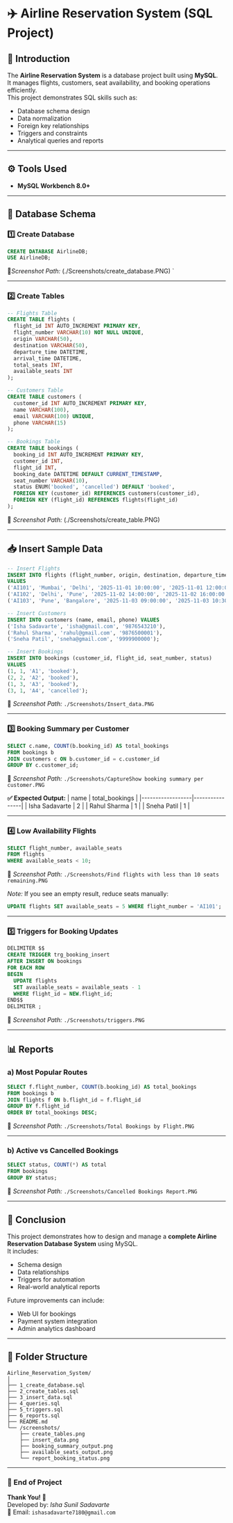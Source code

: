 # ✈️ Airline Reservation System (SQL Project)



## 📖 Introduction
The **Airline Reservation System** is a database project built using **MySQL**.  
It manages flights, customers, seat availability, and booking operations efficiently.  
This project demonstrates SQL skills such as:
- Database schema design  
- Data normalization  
- Foreign key relationships  
- Triggers and constraints  
- Analytical queries and reports  

---

## ⚙️ Tools Used
- **MySQL Workbench 8.0+**

---

## 🧩 Database Schema

### 1️⃣ Create Database
```sql
CREATE DATABASE AirlineDB;
USE AirlineDB;
```
📸*Screenshot Path:* (./Screenshots/create_database.PNG)
`

---

### 2️⃣ Create Tables
```sql
-- Flights Table
CREATE TABLE flights (
  flight_id INT AUTO_INCREMENT PRIMARY KEY,
  flight_number VARCHAR(10) NOT NULL UNIQUE,
  origin VARCHAR(50),
  destination VARCHAR(50),
  departure_time DATETIME,
  arrival_time DATETIME,
  total_seats INT,
  available_seats INT
);

-- Customers Table
CREATE TABLE customers (
  customer_id INT AUTO_INCREMENT PRIMARY KEY,
  name VARCHAR(100),
  email VARCHAR(100) UNIQUE,
  phone VARCHAR(15)
);

-- Bookings Table
CREATE TABLE bookings (
  booking_id INT AUTO_INCREMENT PRIMARY KEY,
  customer_id INT,
  flight_id INT,
  booking_date DATETIME DEFAULT CURRENT_TIMESTAMP,
  seat_number VARCHAR(10),
  status ENUM('booked', 'cancelled') DEFAULT 'booked',
  FOREIGN KEY (customer_id) REFERENCES customers(customer_id),
  FOREIGN KEY (flight_id) REFERENCES flights(flight_id)
);
```
📸 *Screenshot Path:* (./Screenshots/create_table.PNG)

---

## 📥 Insert Sample Data
```sql
-- Insert Flights
INSERT INTO flights (flight_number, origin, destination, departure_time, arrival_time, total_seats, available_seats)
VALUES
('AI101', 'Mumbai', 'Delhi', '2025-11-01 10:00:00', '2025-11-01 12:00:00', 180, 175),
('AI102', 'Delhi', 'Pune', '2025-11-02 14:00:00', '2025-11-02 16:00:00', 180, 178),
('AI103', 'Pune', 'Bangalore', '2025-11-03 09:00:00', '2025-11-03 10:30:00', 180, 180);

-- Insert Customers
INSERT INTO customers (name, email, phone) VALUES
('Isha Sadavarte', 'isha@gmail.com', '9876543210'),
('Rahul Sharma', 'rahul@gmail.com', '9876500001'),
('Sneha Patil', 'sneha@gmail.com', '9999900000');

-- Insert Bookings
INSERT INTO bookings (customer_id, flight_id, seat_number, status)
VALUES
(1, 1, 'A1', 'booked'),
(2, 2, 'A2', 'booked'),
(1, 3, 'A3', 'booked'),
(3, 1, 'A4', 'cancelled');
```
📸 *Screenshot Path:* `./Screenshots/Insert_data.PNG`

---


### 3️⃣ Booking Summary per Customer
```sql
SELECT c.name, COUNT(b.booking_id) AS total_bookings
FROM bookings b
JOIN customers c ON b.customer_id = c.customer_id
GROUP BY c.customer_id;
```
📸 *Screenshot Path:* `./Screenshots/CaptureShow booking summary per customer.PNG`

**✅ Expected Output:**
| name            | total_bookings |
|------------------|----------------|
| Isha Sadavarte   | 2              |
| Rahul Sharma     | 1              |
| Sneha Patil      | 1              |

---

### 4️⃣ Low Availability Flights
```sql
SELECT flight_number, available_seats
FROM flights
WHERE available_seats < 10;
```
📸 *Screenshot Path:* `./Screenshots/Find flights with less than 10 seats remaining.PNG`

*Note:* If you see an empty result, reduce seats manually:
```sql
UPDATE flights SET available_seats = 5 WHERE flight_number = 'AI101';
```

---

### 5️⃣ Triggers for Booking Updates
```sql
DELIMITER $$
CREATE TRIGGER trg_booking_insert
AFTER INSERT ON bookings
FOR EACH ROW
BEGIN
  UPDATE flights
  SET available_seats = available_seats - 1
  WHERE flight_id = NEW.flight_id;
END$$
DELIMITER ;
```
📸 *Screenshot Path:* `./Screenshots/triggers.PNG`

---

## 📊 Reports

### a) Most Popular Routes
```sql
SELECT f.flight_number, COUNT(b.booking_id) AS total_bookings
FROM bookings b
JOIN flights f ON b.flight_id = f.flight_id
GROUP BY f.flight_id
ORDER BY total_bookings DESC;
```
📸 *Screenshot Path:* `./Screenshots/Total Bookings by Flight.PNG`

---

### b) Active vs Cancelled Bookings
```sql
SELECT status, COUNT(*) AS total
FROM bookings
GROUP BY status;
```
📸 *Screenshot Path:* `./Screenshots/Cancelled Bookings Report.PNG`

---

## 🧠 Conclusion
This project demonstrates how to design and manage a **complete Airline Reservation Database System** using MySQL.  
It includes:
- Schema design  
- Data relationships  
- Triggers for automation  
- Real-world analytical reports  

Future improvements can include:
- Web UI for bookings  
- Payment system integration  
- Admin analytics dashboard  

---

## 📂 Folder Structure
```
Airline_Reservation_System/
│
├── 1_create_database.sql
├── 2_create_tables.sql
├── 3_insert_data.sql
├── 4_queries.sql
├── 5_triggers.sql
├── 6_reports.sql
├── README.md
└── /screenshots/
    ├── create_tables.png
    ├── insert_data.png
    ├── booking_summary_output.png
    ├── available_seats_output.png
    └── report_booking_status.png
```

---

### 🏁 End of Project
**Thank You! 🙌**  
Developed by: *Isha Sunil Sadavarte*  
📧 Email: `ishasadavarte7180@gmail.com`
